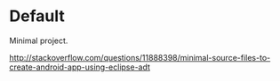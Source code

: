 # Default

Minimal project.

<http://stackoverflow.com/questions/11888398/minimal-source-files-to-create-android-app-using-eclipse-adt>
